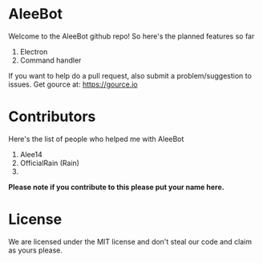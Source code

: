 # AleeBot
Welcome to the AleeBot github repo!
So here's the planned features so far
1. Electron
2. Command handler

If you want to help do a pull request, also submit a problem/suggestion to issues.
Get gource at: https://gource.io

# Contributors
Here's the list of people who helped me with AleeBot
1. Alee14
2. OfficialRain (Rain)
3.

**Please note if you contribute to this please put your name here.**

# License

We are licensed under the MIT license and don't steal our code and claim as yours please.
